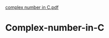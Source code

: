 [complex number in C.pdf](https://github.com/ms0208/Complex-number-in-C/files/10530462/complex.number.in.C.pdf)
# Complex-number-in-C
